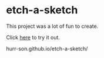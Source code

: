 # etch-a-sketch

This project was a lot of fun to create.

Click [here](https://hurr-son.github.io/etch-a-sketch/) to try it out.

hurr-son.github.io/etch-a-sketch/
